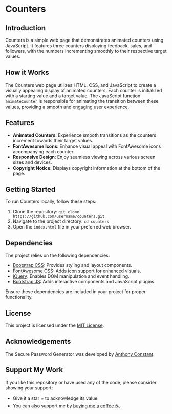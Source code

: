 # Counters

## Introduction

Counters is a simple web page that demonstrates animated counters using JavaScript. It features three counters displaying feedback, sales, and followers, with the numbers incrementing smoothly to their respective target values.

## How it Works

The Counters web page utilizes HTML, CSS, and JavaScript to create a visually appealing display of animated counters. Each counter is initialized with a starting value and a target value. The JavaScript function `animateCounter` is responsible for animating the transition between these values, providing a smooth and engaging user experience.

## Features

- **Animated Counters**: Experience smooth transitions as the counters increment towards their target values.
- **FontAwesome Icons**: Enhance visual appeal with FontAwesome icons accompanying each counter.
- **Responsive Design**: Enjoy seamless viewing across various screen sizes and devices.
- **Copyright Notice**: Displays copyright information at the bottom of the page.

## Getting Started

To run Counters locally, follow these steps:

1. Clone the repository: `git clone https://github.com/username/counters.git`
2. Navigate to the project directory: `cd counters`
3. Open the `index.html` file in your preferred web browser.

## Dependencies

The project relies on the following dependencies:

- [Bootstrap CSS](https://getbootstrap.com/): Provides styling and layout components.
- [FontAwesome CSS](https://fontawesome.com/): Adds icon support for enhanced visuals.
- [jQuery](https://jquery.com/): Enables DOM manipulation and event handling.
- [Bootstrap JS](https://getbootstrap.com/): Adds interactive components and JavaScript plugins.

Ensure these dependencies are included in your project for proper functionality.

## License

This project is licensed under the [MIT License](https://opensource.org/licenses/MIT).

## Acknowledgements

The Secure Password Generator was developed by [Anthony Constant](https://anthonyconstant.co.uk/).

## Support My Work

If you like this repository or have used any of the code, please consider showing your support:

- Give it a star ⭐️ to acknowledge its value.
- You can also support me by [buying me a coffee ☕️](https://ko-fi.com/W7W144CAO).

